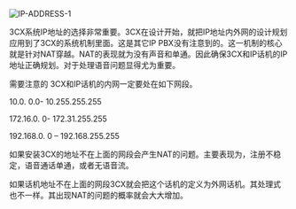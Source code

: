 ![IP-ADDRESS-1](https://git.poker/lcrs-git/img/blob/master/20220721/IP-ADDRESS-1.1ur86jykw0rk.jpg?raw=true)

3CX系统IP地址的选择非常重要。3CX在设计开始，就把IP地址内外网的设计规划应用到了3CX的系统机制里面。这是其它IP PBX没有注意到的。这一机制的核心就是针对NAT穿越。NAT的表现就为没有声音和单通。因此确保3CX和IP话机的IP地址正确规划。对于处理语音问题显得尤为重要。 

需要注意的 3CX和IP话机的内网一定要处在如下网段。

10.0. 0.0- 10.255.255.255

172.16.0. 0- 172.31.255.255

192.168.0. 0 – 192.168.255.255

如果安装3CX的地址不在上面的网段会产生NAT的问题。主要表现为，注册不稳定，语音通话单通，或者无语音流。

如果话机地址不在上面的网段3CX就会把这个话机的定义为外网话机。其处理式也不一样。其出现NAT的问题的概率就会大大增加。
